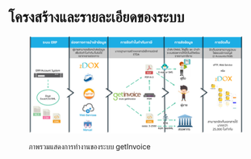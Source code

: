 # โครงสร้างและรายละเอียดของระบบ

<figure><img src="../../.gitbook/assets/image (114).png" alt=""><figcaption><p>ภาพรวมแสดงการทำงานของระบบ getInvoice</p></figcaption></figure>
